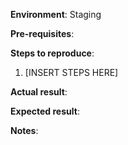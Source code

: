 **Environment**: Staging

**Pre-requisites**:

**Steps to reproduce**:

  1. [INSERT STEPS HERE]

**Actual result**:

**Expected result**:

**Notes**:

